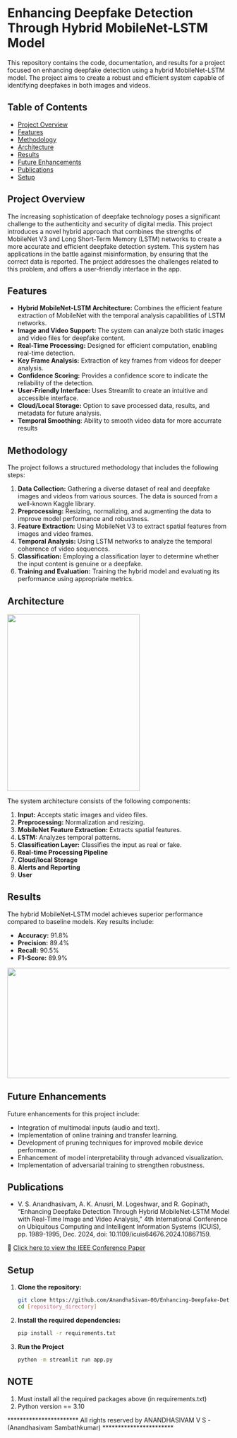 # Enhancing Deepfake Detection Through Hybrid MobileNet-LSTM Model

This repository contains the code, documentation, and results for a project focused on enhancing deepfake detection using a hybrid MobileNet-LSTM model.  The project aims to create a robust and efficient system capable of identifying deepfakes in both images and videos.

## Table of Contents

*   [Project Overview](#project-overview)
*   [Features](#features)
*   [Methodology](#methodology)
*   [Architecture](#architecture)
*   [Results](#results)
*   [Future Enhancements](#future-enhancements)
*   [Publications](#publications)
*   [Setup](#setup)


## Project Overview

The increasing sophistication of deepfake technology poses a significant challenge to the authenticity and security of digital media. This project introduces a novel hybrid approach that combines the strengths of MobileNet V3 and Long Short-Term Memory (LSTM) networks to create a more accurate and efficient deepfake detection system. This system has applications in the battle against misinformation, by ensuring that the correct data is reported. The project addresses the challenges related to this problem, and offers a user-friendly interface in the app.

## Features

*   **Hybrid MobileNet-LSTM Architecture:** Combines the efficient feature extraction of MobileNet with the temporal analysis capabilities of LSTM networks.
*   **Image and Video Support:**  The system can analyze both static images and video files for deepfake content.
*   **Real-Time Processing:** Designed for efficient computation, enabling real-time detection.
*   **Key Frame Analysis:** Extraction of key frames from videos for deeper analysis.
*   **Confidence Scoring:** Provides a confidence score to indicate the reliability of the detection.
*   **User-Friendly Interface:** Uses Streamlit to create an intuitive and accessible interface.
*   **Cloud/Local Storage:** Option to save processed data, results, and metadata for future analysis.
*   **Temporal Smoothing**: Ability to smooth video data for more accurrate results

## Methodology

The project follows a structured methodology that includes the following steps:

1.  **Data Collection:** Gathering a diverse dataset of real and deepfake images and videos from various sources. The data is sourced from a well-known Kaggle library.
2.  **Preprocessing:** Resizing, normalizing, and augmenting the data to improve model performance and robustness.
3.  **Feature Extraction:** Using MobileNet V3 to extract spatial features from images and video frames.
4.  **Temporal Analysis:** Using LSTM networks to analyze the temporal coherence of video sequences.
5.  **Classification:**  Employing a classification layer to determine whether the input content is genuine or a deepfake.
6.  **Training and Evaluation:** Training the hybrid model and evaluating its performance using appropriate metrics.

## Architecture

<img src="https://github.com/user-attachments/assets/bcd5bd6d-fa6a-4c65-a6ac-f3206e56ec22" width="300px" height="400px" />

The system architecture consists of the following components:

1.  **Input:** Accepts static images and video files.
2.  **Preprocessing:** Normalization and resizing.
3.  **MobileNet Feature Extraction:** Extracts spatial features.
4.  **LSTM:** Analyzes temporal patterns.
5.  **Classification Layer:** Classifies the input as real or fake.
6.  **Real-time Processing Pipeline**
7.  **Cloud/local Storage**
8.  **Alerts and Reporting**
9.  **User**

## Results

The hybrid MobileNet-LSTM model achieves superior performance compared to baseline models. Key results include:

*   **Accuracy:** 91.8%
*   **Precision:** 89.4%
*   **Recall:** 90.5%
*   **F1-Score:** 89.9%
  
<img src="https://github.com/user-attachments/assets/27cf1ff1-dad9-4a74-8dc8-486bca8d62ac" width="700px" height="250px" />

## Future Enhancements

Future enhancements for this project include:

*   Integration of multimodal inputs (audio and text).
*   Implementation of online training and transfer learning.
*   Development of pruning techniques for improved mobile device performance.
*   Enhancement of model interpretability through advanced visualization.
*   Implementation of adversarial training to strengthen robustness.

## Publications

*   V. S. Anandhasivam, A. K. Anusri, M. Logeshwar, and R. Gopinath, “Enhancing Deepfake Detection Through Hybrid MobileNet-LSTM Model with Real-Time Image and Video Analysis," 4th International Conference on Ubiquitous Computing and Intelligent Information Systems (ICUIS), pp. 1989-1995, Dec. 2024, doi: 10.1109/icuis64676.2024.10867159.

  
  🚀 <a href="https://xploreqa.ieee.org/document/10867159" target="_black">Click here to view the IEEE Conference Paper</a>

## Setup

1.  **Clone the repository:**

    ```bash
    git clone https://github.com/AnandhaSivam-00/Enhancing-Deepfake-Detection-using-MobileNet-LSTM-Hybrid-Model.gitnd
    cd [repository_directory]
    ```

2.  **Install the required dependencies:**
   
     ```bash
     pip install -r requirements.txt
     ```
3. **Run the Project**
   
   ```bash
   python -m streamlit run app.py
   ```

## NOTE
1. Must install all the required packages above (in requirements.txt)
2. Python version == 3.10

***********************  All rights reserved by ANANDHASIVAM V S - (Anandhasivam Sambathkumar) ***********************
